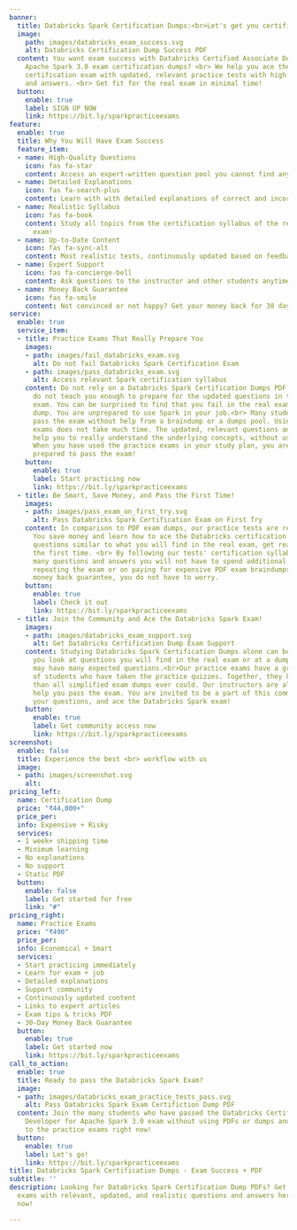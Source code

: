 ```yaml
---
banner:
  title: Databricks Spark Certification Dumps:<br>Let's get you certified!
  image: 
    path: images/databricks_exam_success.svg
    alt: Databricks Certification Dump Success PDF
  content: You want exam success with Databricks Certified Associate Developer for
    Apache Spark 3.0 exam certification dumps? <br> We help you ace the Databricks
    certification exam with updated, relevant practice tests with high-quality questions
    and answers. <br> Get fit for the real exam in minimal time!
  button:
    enable: true
    label: SIGN UP NOW
    link: https://bit.ly/sparkpracticeexams
feature:
  enable: true
  title: Why You Will Have Exam Success
  feature_item:
  - name: High-Quality Questions
    icon: fas fa-star
    content: Access an expert-written question pool you cannot find anywhere else!
  - name: Detailed Explanations
    icon: fas fa-search-plus
    content: Learn with with detailed explanations of correct and incorrect anwers!
  - name: Realistic Syllabus
    icon: fas fa-book
    content: Study all topics from the certification syllabus of the real Databricks
      exam!
  - name: Up-to-Date Content
    icon: fas fa-sync-alt
    content: Most realistic tests, continuously updated based on feedback!
  - name: Expert Support
    icon: fas fa-concierge-bell
    content: Ask questions to the instructor and other students anytime!
  - name: Money Back Guarantee
    icon: fas fa-smile
    content: Not convinced or not happy? Get your money back for 30 days!
service:
  enable: true
  service_item:
  - title: Practice Exams That Really Prepare You
    images:
    - path: images/fail_databricks_exam.svg
      alt: Do not fail Databricks Spark Certification Exam
    - path: images/pass_databricks_exam.svg
      alt: Access relevant Spark certification syllabus
    content: Do not rely on a Databricks Spark Certification Dumps PDF. The dumps
      do not teach you enough to prepare for the updated questions in the certification
      exam. You can be surprised to find that you fail in the real exam, despite the
      dump. You are unprepared to use Spark in your job.<br> Many students like you
      pass the exam without help from a braindump or a dumps pool. Using our practice
      exams does not take much time. The updated, relevant questions and explanations
      help you to really understand the underlying concepts, without using a dump.
      When you have used the practice exams in your study plan, you are very well
      prepared to pass the exam!
    button:
      enable: true
      label: Start practicing now
      link: https://bit.ly/sparkpracticeexams
  - title: Be Smart, Save Money, and Pass the First Time!
    images:
    - path: images/pass_exam_on_first_try.svg
      alt: Pass Databricks Spark Certification Exam on First Try
    content: In comparison to PDF exam dumps, our practice tests are really affordable.
      You save money and learn how to ace the Databricks certification exam. With
      questions similar to what you will find in the real exam, get ready to pass
      the first time. <br> By following our tests' certification syllabus and the
      many questions and answers you will not have to spend additional money on dumps,
      repeating the exam or on paying for expensive PDF exam braindumps. With our
      money back guarantee, you do not have to worry.
    button:
      enable: true
      label: Check it out
      link: https://bit.ly/sparkpracticeexams
  - title: Join the Community and Ace the Databricks Spark Exam!
    images:
    - path: images/databricks_exam_support.svg
      alt: Get Databricks Certification Dump Exam Support
    content: Studying Databricks Spark Certification Dumps alone can be hard. When
      you look at questions you will find in the real exam or at a dumps PDF, you
      may have many expected questions.<br>Our practice exams have a great community
      of students who have taken the practice quizzes. Together, they know much more
      than all simplified exam dumps ever could. Our instructors are also here to
      help you pass the exam. You are invited to be a part of this community, ask
      your questions, and ace the Databricks Spark exam!
    button:
      enable: true
      label: Get community access now
      link: https://bit.ly/sparkpracticeexams
screenshot:
  enable: false
  title: Experience the best <br> workflow with us
  image: 
  - path: images/screenshot.svg
    alt: 
pricing_left:
  name: Certification Dump
  price: "₹44,000+"
  price_per: 
  info: Expensive + Risky
  services:
  - 1 week+ shipping time
  - Minimum learning
  - No explanations
  - No support
  - Static PDF
  button:
    enable: false
    label: Get started for free
    link: "#"
pricing_right:
  name: Practice Exams
  price: "₹490"
  price_per: 
  info: Economical + Smart
  services:
  - Start practicing immediately
  - Learn for exam + job
  - Detailed explanations
  - Support community
  - Continuously updated content
  - Links to expert articles
  - Exam tips & tricks PDF
  - 30-Day Money Back Guarantee
  button:
    enable: true
    label: Get started now
    link: https://bit.ly/sparkpracticeexams
call_to_action:
  enable: true
  title: Ready to pass the Databricks Spark Exam?
  image: 
  - path: images/databricks_exam_practice_tests_pass.svg
    alt: Pass Databricks Spark Exam Certifiction Dump PDF
  content: Join the many students who have passed the Databricks Certified Associate
    Developer for Apache Spark 3.0 exam without using PDFs or dumps and get access
    to the practice exams right now!
  button:
    enable: true
    label: Let's go!
    link: https://bit.ly/sparkpracticeexams
title: Databricks Spark Certification Dumps - Exam Success + PDF
subtitle: ''
description: Looking for Databricks Spark Certification Dump PDFs? Get real practice
  exams with relevant, updated, and realistic questions and answers here! Sign up
  now!

---
```

